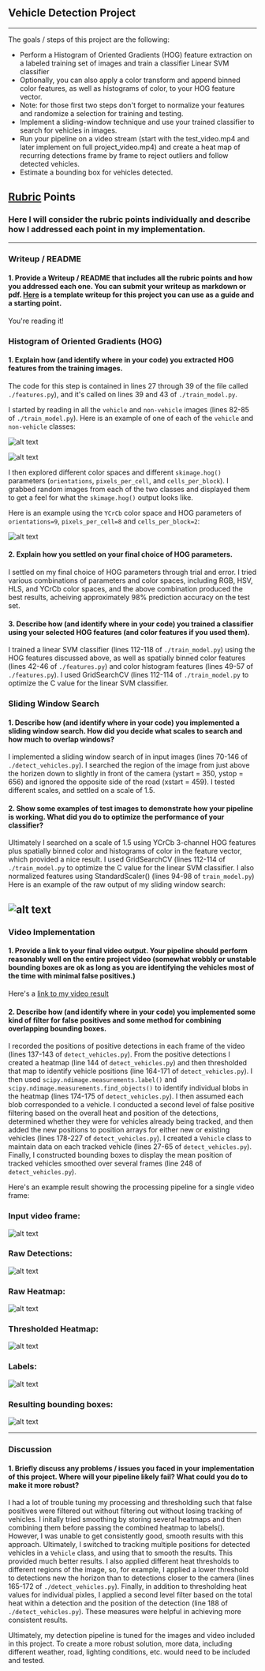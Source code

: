 ## Vehicle Detection Project

---

The goals / steps of this project are the following:

* Perform a Histogram of Oriented Gradients (HOG) feature extraction on a labeled training set of images and train a classifier Linear SVM classifier
* Optionally, you can also apply a color transform and append binned color features, as well as histograms of color, to your HOG feature vector. 
* Note: for those first two steps don't forget to normalize your features and randomize a selection for training and testing.
* Implement a sliding-window technique and use your trained classifier to search for vehicles in images.
* Run your pipeline on a video stream (start with the test_video.mp4 and later implement on full project_video.mp4) and create a heat map of recurring detections frame by frame to reject outliers and follow detected vehicles.
* Estimate a bounding box for vehicles detected.

[//]: # (Image References)
[image1]: ./writeup_images/vehicle.png
[image2]: ./writeup_images/non-vehicle.png
[image3]: ./writeup_images/hog.jpg
[image4]: ./writeup_images/raw_detections.jpg
[image5]: ./writeup_images/input.jpg
[image6]: ./writeup_images/raw_detections.jpg
[image7]: ./writeup_images/raw_heat.jpg
[image8]: ./writeup_images/thresholded_heat.jpg
[image9]: ./writeup_images/labels.jpg
[image10]: ./writeup_images/output.jpg
[video1]: ./output_images/output_video.mp4

## [Rubric](https://review.udacity.com/#!/rubrics/513/view) Points
### Here I will consider the rubric points individually and describe how I addressed each point in my implementation.  

---
### Writeup / README

#### 1. Provide a Writeup / README that includes all the rubric points and how you addressed each one.  You can submit your writeup as markdown or pdf.  [Here](https://github.com/udacity/CarND-Vehicle-Detection/blob/master/writeup_template.md) is a template writeup for this project you can use as a guide and a starting point.  

You're reading it!

### Histogram of Oriented Gradients (HOG)

#### 1. Explain how (and identify where in your code) you extracted HOG features from the training images.

The code for this step is contained in lines 27 through 39 of the file called `./features.py`), and it's called on lines 39 and 43 of `./train_model.py`.

I started by reading in all the `vehicle` and `non-vehicle` images (lines 82-85 of `./train_model.py`).  Here is an example of one of each of the `vehicle` and `non-vehicle` classes:

![alt text][image1]

![alt text][image2]

I then explored different color spaces and different `skimage.hog()` parameters (`orientations`, `pixels_per_cell`, and `cells_per_block`).  I grabbed random images from each of the two classes and displayed them to get a feel for what the `skimage.hog()` output looks like.

Here is an example using the `YCrCb` color space and HOG parameters of `orientations=9`, `pixels_per_cell=8` and `cells_per_block=2`:

![alt text][image3]

#### 2. Explain how you settled on your final choice of HOG parameters.

I settled on my final choice of HOG parameters through trial and error.  I tried various combinations of parameters and color spaces, including RGB, HSV, HLS, and YCrCb color spaces, and the above combination produced the best results, acheiving approximately 98% prediction accuracy on the test set.

#### 3. Describe how (and identify where in your code) you trained a classifier using your selected HOG features (and color features if you used them).

I trained a linear SVM classifier (lines 112-118 of `./train_model.py`) using the HOG features discussed above, as well as spatially binned color features (lines 42-46 of `./features.py`) and color histogram features (lines 49-57 of `./features.py`).  I used GridSearchCV (lines 112-114 of `./train_model.py` to optimize the C value for the linear SVM classifier.

### Sliding Window Search

#### 1. Describe how (and identify where in your code) you implemented a sliding window search.  How did you decide what scales to search and how much to overlap windows?

I implemented a sliding window search of in input images (lines 70-146 of `./detect_vehicles.py`).  I searched the region of the image from just above the horizen down to slightly in front of the camera (ystart = 350, ystop = 656) and ignored the opposite side of the road (xstart = 459).  I tested different scales, and settled on a scale of 1.5.

#### 2. Show some examples of test images to demonstrate how your pipeline is working.  What did you do to optimize the performance of your classifier?

Ultimately I searched on a scale of 1.5 using YCrCb 3-channel HOG features plus spatially binned color and histograms of color in the feature vector, which provided a nice result. I used GridSearchCV (lines 112-114 of `./train_model.py` to optimize the C value for the linear SVM classifier.  I also normalized features using StandardScaler() (lines 94-98 of `train_model.py`)  Here is an example of the raw output of my sliding window search:

![alt text][image4]
---

### Video Implementation

#### 1. Provide a link to your final video output.  Your pipeline should perform reasonably well on the entire project video (somewhat wobbly or unstable bounding boxes are ok as long as you are identifying the vehicles most of the time with minimal false positives.)
Here's a [link to my video result](./output_images/output_video.mp4)


#### 2. Describe how (and identify where in your code) you implemented some kind of filter for false positives and some method for combining overlapping bounding boxes.

I recorded the positions of positive detections in each frame of the video (lines 137-143 of `detect_vehicles.py`).  From the positive detections I created a heatmap (line 144 of `detect_vehicles.py`) and then thresholded that map to identify vehicle positions (line 164-171 of `detect_vehicles.py`).  I then used `scipy.ndimage.measurements.label()` and `scipy.ndimage.measurements.find_objects()` to identify individual blobs in the heatmap (lines 174-175 of `detect_vehicles.py`).  I then assumed each blob corresponded to a vehicle.  I conducted a second level of false positive filtering based on the overall heat and position of the detections, determined whether they were for vehicles already being tracked, and then added the new positions to position arrays for either new or existing vehicles (lines 178-227 of `detect_vehicles.py`).  I created a `Vehicle` class to maintain data on each tracked vehicle (lines 27-65 of `detect_vehicles.py`).  Finally, I constructed bounding boxes to display the mean position of tracked vehicles smoothed over several frames (line 248 of `detect_vehicles.py`).

Here's an example result showing the processing pipeline for a single video frame:

### Input video frame:
![alt text][image5]

### Raw Detections:
![alt text][image6]

### Raw Heatmap:
![alt text][image7]

### Thresholded Heatmap:
![alt text][image8]

### Labels:
![alt text][image9]

### Resulting bounding boxes:
![alt text][image10]

---

### Discussion

#### 1. Briefly discuss any problems / issues you faced in your implementation of this project.  Where will your pipeline likely fail?  What could you do to make it more robust?

I had a lot of trouble tuning my processing and thresholding such that false positives were filtered out without filtering out without losing tracking of vehicles.  I initally tried smoothing by storing several heatmaps and then combining them before passing the combined heatmap to labels().  However, I was unable to get consistently good, smooth results with this approach.  Ultimately, I switched to tracking multiple positions for detected vehicles in a `Vehicle` class, and using that to smooth the results.  This provided much better results.  I also applied different heat thresholds to different regions of the image, so, for example, I applied a lower threshold to detections new the horizon than to detections closer to the camera (lines 165-172 of `./detect_vehicles.py`). Finally, in addition to thresholding heat values for individual pixles, I applied a second level filter based on the total heat within a detection and the position of the detection (line 188 of `./detect_vehicles.py`). These measures were helpful in achieving more consistent results.

Ultimately, my detection pipeline is tuned for the images and video included in this project.  To create a more robust solution, more data, including different weather, road, lighting conditions, etc. would need to be included and tested.


